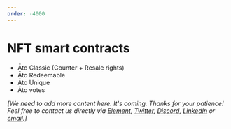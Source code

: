 ```yaml
---
order: -4000
---
```


# NFT smart contracts

- Āto Classic (Counter + Resale rights)
- Āto Redeemable
- Āto Unique
- Āto votes

_[We need to add more content here. It's coming. Thanks for your patience! Feel free to contact us directly via [Element](https://matrix.to/#/@julienbrg:matrix.org), [Twitter](https://twitter.com/julienbrg), [Discord](https://discord.gg/xw9dCeQ94Y), [LinkedIn](https://www.linkedin.com/in/julienberanger/) or [email](mailto:julien@ato.network).]_
